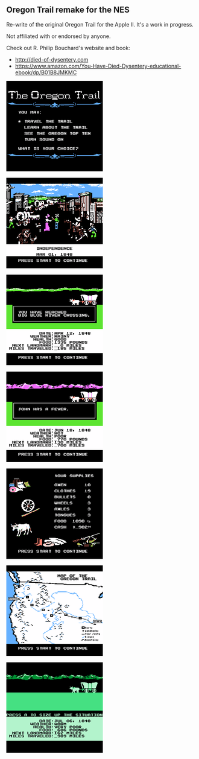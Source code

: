 ## Oregon Trail remake for the NES

Re-write of the original Oregon Trail for the Apple II. It's a work in progress. 

Not affiliated with or endorsed by anyone.

Check out R. Philip Bouchard's website and book:
- http://died-of-dysentery.com
- https://www.amazon.com/You-Have-Died-Dysentery-educational-ebook/dp/B01B8JMKMC

![title screen](graphics/scratch/game_011.png?raw=true)

![landmark screen](graphics/scratch/game_000.png?raw=true)

![traveling](graphics/scratch/game_009.png?raw=true)

![traveling](graphics/scratch/game_010.png?raw=true)

![supplies screen](graphics/scratch/game_001.png?raw=true)

![map screen](graphics/scratch/game_007.png?raw=true)

![monochrome mode](graphics/scratch/game_006.png?raw=true)
